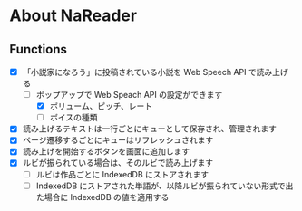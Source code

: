 # About NaReader

## Functions

- [x] 「小説家になろう」に投稿されている小説を Web Speech API で読み上げる
  - [ ] ポップアップで Web Speach API の設定ができます
    - [x] ボリューム、ピッチ、レート
    - [ ] ボイスの種類
- [x] 読み上げるテキストは一行ごとにキューとして保存され、管理されます
- [x] ページ遷移するごとにキューはリフレッシュされます
- [x] 読み上げを開始するボタンを画面に追加します
- [x] ルビが振られている場合は、そのルビで読み上げます
  - [ ] ルビは作品ごとに IndexedDB にストアされます
  - [ ] IndexedDB にストアされた単語が、以降ルビが振られていない形式で出た場合に IndexedDB の値を適用する
